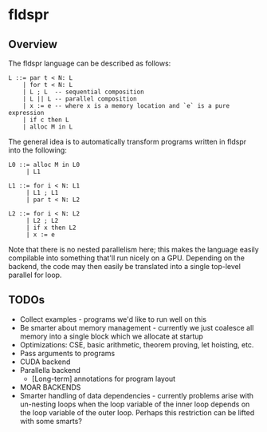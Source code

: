 fldspr
======

Overview
--------

The fldspr language can be described as follows:

    L ::= par t < N: L
        | for t < N: L
        | L ; L  -- sequential composition
        | L || L -- parallel composition
        | x := e -- where x is a memory location and `e` is a pure expression
        | if c then L
        | alloc M in L

The general idea is to automatically transform programs written in fldspr
into the following:

    L0 ::= alloc M in L0
         | L1

    L1 ::= for i < N: L1
         | L1 ; L1
         | par t < N: L2

    L2 ::= for i < N: L2
         | L2 ; L2
         | if x then L2
         | x := e

Note that there is no nested parallelism here; this makes the language easily
compilable into something that'll run nicely on a GPU. Depending on the
backend, the code may then easily be translated into a single top-level
parallel for loop.


TODOs
-----

* Collect examples - programs we'd like to run well on this
* Be smarter about memory management - currently we just coalesce all
  memory into a single block which we allocate at startup
* Optimizations: CSE, basic arithmetic, theorem proving, let hoisting, etc.
* Pass arguments to programs
* CUDA backend
* Parallella backend
    * [Long-term] annotations for program layout
* MOAR BACKENDS
* Smarter handling of data dependencies - currently problems arise with
  un-nesting loops when the loop variable of the inner loop depends on the
  loop variable of the outer loop. Perhaps this restriction can be lifted with
  some smarts?
